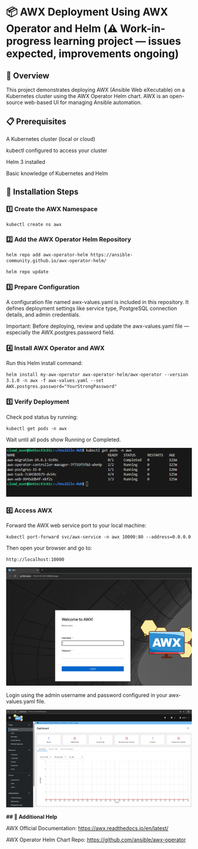 # 📦 AWX Deployment Using AWX Operator and Helm (⚠️ Work-in-progress learning project — issues expected, improvements ongoing)

## 📖 Overview

This project demonstrates deploying AWX (Ansible Web eXecutable) on a Kubernetes cluster using the AWX Operator Helm chart.
AWX is an open-source web-based UI for managing Ansible automation.

## 📋 Prerequisites

A Kubernetes cluster (local or cloud)

kubectl configured to access your cluster

Helm 3 installed

Basic knowledge of Kubernetes and Helm

## 🚀 Installation Steps

### 1️⃣ Create the AWX Namespace

```console
kubectl create ns awx
```

### 2️⃣ Add the AWX Operator Helm Repository

```console
helm repo add awx-operator-helm https://ansible-community.github.io/awx-operator-helm/
```

```console
helm repo update
```

### 3️⃣ Prepare Configuration

A configuration file named awx-values.yaml is included in this repository.
It defines deployment settings like service type, PostgreSQL connection details, and admin credentials.

Important: Before deploying, review and update the awx-values.yaml file — especially the AWX.postgres.password field.

### 4️⃣ Install AWX Operator and AWX
Run this Helm install command:

```console
helm install my-awx-operator awx-operator-helm/awx-operator --version 3.1.0 -n awx -f awx-values.yaml --set AWX.postgres.password="YourStrongPassword"
```

### 5️⃣ Verify Deployment
Check pod status by running:

```console
kubectl get pods -n awx
```

Wait until all pods show Running or Completed.

![](Images/Pods.PNG)

### 6️⃣ Access AWX
Forward the AWX web service port to your local machine:

```console
kubectl port-forward svc/awx-service -n awx 10000:80 --address=0.0.0.0
```

Then open your browser and go to: 

```console
http://localhost:10000
```

![](Images/Login.PNG)

Login using the admin username and password configured in your awx-values.yaml file.

![](Images/AfterLogin.PNG)

**## 📖 Additional Help**


AWX Official Documentation: https://awx.readthedocs.io/en/latest/

AWX Operator Helm Chart Repo: https://github.com/ansible/awx-operator



